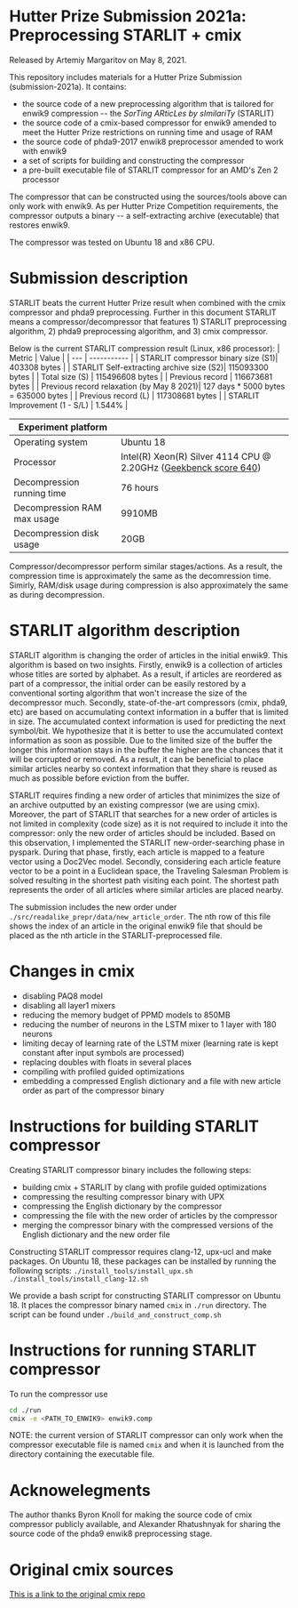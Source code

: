 # Hutter Prize Submission 2021a: Preprocessing STARLIT + cmix
Released by Artemiy Margaritov on May 8, 2021.

This repository includes materials for a Hutter Prize Submission (submission-2021a). It contains:
* the source code of a new preprocessing algorithm that is tailored for enwik9 compression -- the _SorTing ARticLes by sImilariTy_ (STARLIT)
* the source code of a cmix-based compressor for enwik9 amended to meet the Hutter Prize restrictions on running time and usage of RAM
* the source code of phda9-2017 enwik8 preprocessor amended to work with enwik9
* a set of scripts for building and constructing the compressor
* a pre-built executable file of STARLIT compressor for an AMD's Zen 2 processor

The compressor that can be constructed using the sources/tools above can only work with enwik9. As per Hutter Prize Competition requirements, the compressor outputs a binary -- a self-extracting archive (executable) that restores enwik9.

The compressor was tested on Ubuntu 18 and x86 CPU. 

# Submission description
STARLIT beats the current Hutter Prize result when combined with the cmix compressor and phda9 preprocessing. Further in this document STARLIT means a compressor/decompressor that features 1) STARLIT preprocessing algorithm, 2) phda9 preprocessing algorithm, and 3) cmix compressor.  

Below is the current STARLIT compression result (Linux, x86 processor):
| Metric | Value |
| --- | ----------- |
| STARLIT compressor binary size (S1)| 403308 bytes |
| STARLIT Self-extracting archive size (S2)| 115093300 bytes |
| Total size (S) | 115496608 bytes |
| Previous record | 116673681 bytes |
| Previous record relaxation (by May 8 2021)| 127 days * 5000 bytes = 635000 bytes |
| Previous record (L) | 117308681 bytes |
| STARLIT Improvement (1 - S/L) | 1.544% |

| Experiment platform |  |
| --- | ----------- |
| Operating system | Ubuntu 18 |
| Processor | Intel(R) Xeon(R) Silver 4114 CPU @ 2.20GHz ([Geekbenck score 640](https://browser.geekbench.com/processors/intel-xeon-silver-4114))
| Decompression running time | 76 hours |
| Decompression RAM max usage | 9910MB |
| Decompression disk usage | 20GB |

Compressor/decompressor perform similar stages/actions. As a result, the compression time is approximately the same as the decomression time. Simirly, RAM/disk usage during compression is also approximately the same as during decompression. 

# STARLIT algorithm description
STARLIT algorithm is changing the order of articles in the initial enwik9. This algorithm is based on two insights. Firstly, enwik9 is a collection of articles whose titles are sorted by alphabet. As a result, if articles are reordered as part of a compressor, the initial order can be easily restored by a conventional sorting algorithm that won't increase the size of the decompressor much. Secondly, state-of-the-art compressors (cmix, phda9, etc) are based on accumulating context information in a buffer that is limited in size. The accumulated context information is used for predicting the next symbol/bit. We hypothesize that it is better to use the accumulated context information as soon as possible. Due to the limited size of the buffer the longer this information stays in the buffer the higher are the chances that it will be corrupted or removed. As a result, it can be beneficial to place similar articles nearby so context information that they share is reused as much as possible before eviction from the buffer.

STARLIT requires finding a new order of articles that minimizes the size of an archive outputted by an existing compressor (we are using cmix). Moreover, the part of STARLIT that searches for a new order of articles is not limited in complexity (code size) as it is not required to include it into the compressor: only the new order of articles should be included. Based on this observation, I implemented the STARLIT new-order-searching phase in pyspark. During that phase, firstly, each article is mapped to a feature vector using a Doc2Vec model. Secondly, considering each article feature vector to be a point in a Euclidean space, the Traveling Salesman Problem is solved resulting in the shortest path visiting each point. The shortest path represents the order of all articles where similar articles are placed nearby. 

The submission includes the new order under `./src/readalike_prepr/data/new_article_order`. The nth row of this file shows the index of an article in the original enwik9 file that should be placed as the nth article in the STARLIT-preprocessed file. 

# Changes in cmix
* disabling PAQ8 model
* disabling all layer1 mixers
* reducing the memory budget of PPMD models to 850MB 
* reducing the number of neurons in the LSTM mixer to 1 layer with 180 neurons
* limiting decay of learning rate of the LSTM mixer (learning rate is kept constant after input symbols are processed)
* replacing doubles with floats in several places 
* compiling with profiled guided optimizations
* embedding a compressed English dictionary and a file with new article order as part of the compressor binary

# Instructions for building STARLIT compressor
Creating STARLIT compressor binary includes the following steps:
* building cmix + STARLIT by clang with profile guided optimizations
* compressing the resulting compressor binary with UPX
* compressing the English dictionary by the compressor
* compressing the file with the new order of articles by the compressor
* merging the compressor binary with the compressed versions of the English dictionary and the new order file 

Constructing STARLIT compressor requires clang-12, upx-ucl and make packages. On Ubuntu 18, these packages can be installed by running the following scripts:
`./install_tools/install_upx.sh`
`./install_tools/install_clang-12.sh`

We provide a bash script for constructing STARLIT compressor on Ubuntu 18. It places the compressor binary named `cmix` in `./run` directory. The script can be found under
`./build_and_construct_comp.sh`

# Instructions for running STARLIT compressor
To run the compressor use
```bash
cd ./run
cmix -e <PATH_TO_ENWIK9> enwik9.comp
```
NOTE: the current version of STARLIT compressor can only work when the compressor executable file is named `cmix` and when it is launched from the directory containing the executable file.

# Acknowelegments
The author thanks Byron Knoll for making the source code of cmix compressor publicly available, and Alexander Rhatushnyak for sharing the source code of the phda9 enwik8 preprocessing stage.

# Original cmix sources 
[This is a link to the original cmix repo](https://github.com/byronknoll/cmix)
